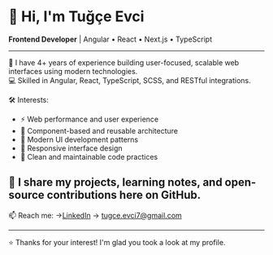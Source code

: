 # 👋 Hi, I'm Tuğçe Evci

**Frontend Developer** | Angular • React • Next.js • TypeScript

---
🎯 I have 4+ years of experience building user-focused, scalable web interfaces using modern technologies.  
💻 Skilled in Angular, React, TypeScript, SCSS, and RESTful integrations.

🛠️ Interests:
- ⚡ Web performance and user experience  
- 🧩 Component-based and reusable architecture  
- 🎨 Modern UI development patterns  
- 📱 Responsive interface design  
- 🧼 Clean and maintainable code practices
  
📌 I share my projects, learning notes, and open-source contributions here on GitHub.
---
📫 Reach me:
→[LinkedIn](https://linkedin.com/in/tugceevci)
→ tugce.evci7@gmail.com

---
⭐ Thanks for your interest! I'm glad you took a look at my profile.
